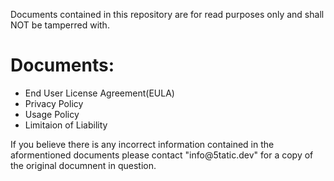 Documents contained in this repository are for read purposes only and shall NOT be tamperred with. 

<html>
  <body>
    <h1>Documents:</h1>
    <ul>
  <li>End User License Agreement(EULA)</li>
  <li>Privacy Policy</li>
  <li>Usage Policy</li>
  <li>Limitaion of Liability</li>
    </ul>
  </body>
  <footer>
  <p>If you believe there is any incorrect information contained in the aformentioned documents please contact 
"info@5tatic.dev" for a copy of the original documnent in question.</p>
  </footer>
</html>
  
